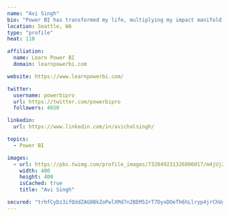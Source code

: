 ```yaml
---
name: "Avi Singh"
bio: "Power BI has transformed my life, multiplying my impact manifold. Now I am on a mission to spread the word and share the knowledge"
location: Seattle, WA
type: "profile"
heat: 110

affiliation:
  name: Learn Power BI
  domain: learnpowerbi.com

website: https://www.learnpowerbi.com/

twitter:
  username: powerbipro
  url: https://twitter.com/powerbipro
  followers: 4650

linkedin:
  url: https://www.linkedin.com/in/avichalsingh/

topics:
  - Power BI

images:
  - url: https://pbs.twimg.com/profile_images/732049231326806017/m4jUj2Lu_400x400.jpg
    width: 400
    height: 400
    isCached: true
    title: "Avi Singh"

secured: "trhfCyDz3ifQddZAG0BkZoPwlXMd7n2BEM52rT7DyxDOeTh6hLlryp4jrChUg+P6QFwd37Rznid51Fkcvbnwa0A3dbt7cBNpDINajsS+5wtqqRv2TReWHdETkaF4kjUNzKtDaBCLJdFh3EsAvSM9MD7dmmvgJoqowj18y/ye3VfvSLYplsWLhkCD7Ks5weRLb5rsNWi67qLqeqbS1LFqk+QhxSjWswwF3G4GMYCzrXKQ0rX1xHsGGha9nTtIkExNt+8/CoqpQvCTWDs65uHqp0TO+0NioatyitpwZH0wFdgDaTSQHT8XdsKm6kE2FP94GRVWus9VC1b3pxD6UJ8Vw2cHFhyQBCoKD0NfC5Pf+2fH/cfKxwIP2ehCSHI9z34EGaqlnVdgQsemHkejMrpSaQzqlrC4yhxygeWWgKOyHQE=;LlO+29cfXnobO02IxPRyjQ=="
---
```


